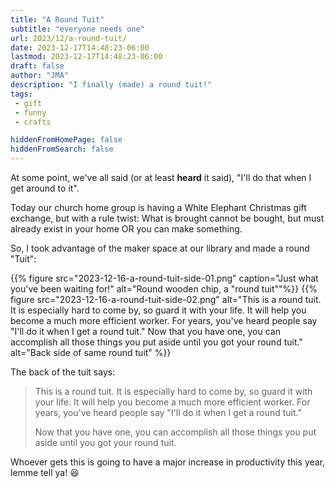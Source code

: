 ```yaml
---
title: "A Round Tuit"
subtitle: "everyone needs one"
url: 2023/12/a-round-tuit/
date: 2023-12-17T14:48:23-06:00
lastmod: 2023-12-17T14:48:23-06:00
draft: false
author: "JMA"
description: "I finally (made) a round tuit!"
tags: 
 - gift
 - funny
 - crafts

hiddenFromHomePage: false
hiddenFromSearch: false
---
```


At some point, we've all said (or at least **heard** it said), "I'll do that when I get around to it".

<!--more-->

Today our church home group is having a White Elephant Christmas gift exchange, but with a rule twist: What is brought cannot be bought, but must already exist in your home OR you can make something.

So, I took advantage of the maker space at our library and made a round "Tuit":

{{% figure src="2023-12-16-a-round-tuit-side-01.png" caption="Just what you've been waiting for!" alt="Round wooden chip, a \"round tuit\""%}}
{{% figure src="2023-12-16-a-round-tuit-side-02.png" alt="This is a round tuit. It is especially hard to come by, so guard it with your life. It will help you become a much more efficient worker. For years, you've heard people say &quot;I'll do it when I get a round tuit.&quot; Now that you have one, you can accomplish all those things you put aside until you got your round tuit." alt="Back side of same round tuit" %}}

The back of the tuit says:

> This is a round tuit.
> It is especially hard to come by, so guard it with your life.
> It will help you become a much more efficient worker.
> For years, you've heard people say "I'll do it when I get a round tuit."
> 
> Now that you have one, you can accomplish all those things you put aside until you got your round tuit.

Whoever gets this is going to have a major increase in productivity this year, lemme tell ya! 😆️

